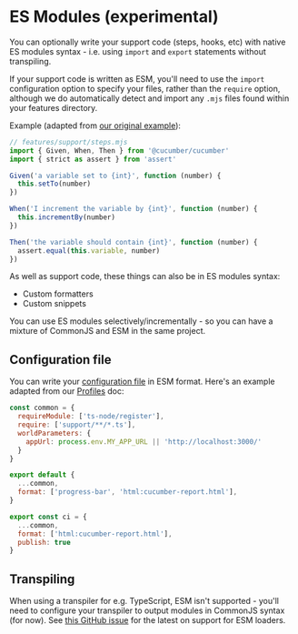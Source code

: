 # ES Modules (experimental)

You can optionally write your support code (steps, hooks, etc) with native ES modules syntax - i.e. using `import` and `export` statements without transpiling.

If your support code is written as ESM, you'll need to use the `import` configuration option to specify your files, rather than the `require` option, although we do automatically detect and import any `.mjs` files found within your features directory.

Example (adapted from [our original example](./nodejs_example.md)):

```javascript
// features/support/steps.mjs
import { Given, When, Then } from '@cucumber/cucumber'
import { strict as assert } from 'assert'

Given('a variable set to {int}', function (number) {
  this.setTo(number)
})

When('I increment the variable by {int}', function (number) {
  this.incrementBy(number)
})

Then('the variable should contain {int}', function (number) {
  assert.equal(this.variable, number)
})
```

As well as support code, these things can also be in ES modules syntax:

- Custom formatters
- Custom snippets

You can use ES modules selectively/incrementally - so you can have a mixture of CommonJS and ESM in the same project.

## Configuration file

You can write your [configuration file](./configuration.md#files) in ESM format. Here's an example adapted from our [Profiles](./profiles.md) doc:

```javascript
const common = {
  requireModule: ['ts-node/register'],
  require: ['support/**/*.ts'],
  worldParameters: {
    appUrl: process.env.MY_APP_URL || 'http://localhost:3000/'
  }
}

export default {
  ...common,
  format: ['progress-bar', 'html:cucumber-report.html'],
}

export const ci = {
  ...common,
  format: ['html:cucumber-report.html'],
  publish: true
}
```

## Transpiling

When using a transpiler for e.g. TypeScript, ESM isn't supported - you'll need to configure your transpiler to output modules in CommonJS syntax (for now). See [this GitHub issue](https://github.com/cucumber/cucumber-js/issues/1844) for the latest on support for ESM loaders.
